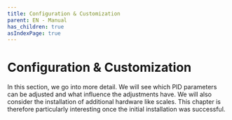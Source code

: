 ```yaml
---
title: Configuration & Customization
parent: EN - Manual
has_children: true
asIndexPage: true
---
```


# Configuration & Customization

In this section, we go into more detail. We will see which PID parameters can be adjusted and what influence the adjustments have. We will also consider the installation of additional hardware like scales. This chapter is therefore particularly interesting once the initial installation was successful.
